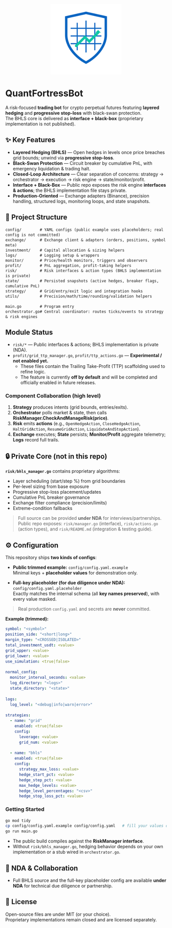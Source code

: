 <p align="center">
  <img src="assets/logoA_shield_grid_light_small.svg" width="220" alt="QuantFortressBot logo" />
</p>

# QuantFortressBot

A risk-focused **trading bot** for crypto perpetual futures featuring **layered hedging** and **progressive stop-loss** with black-swan protection.  
The BHLS core is delivered as **interface + black-box** (proprietary implementation is not published).

## ✨ Key Features
- **Layered Hedging (BHLS)** — Open hedges in levels once price breaches grid bounds; unwind via **progressive stop-loss**.
- **Black-Swan Protection** — Circuit breaker by cumulative PnL, with emergency liquidation & trading halt.
- **Closed-Loop Architecture** — Clear separation of concerns: strategy → orchestrator → execution → risk engine → state/monitor/profit.
- **Interface + Black-Box** — Public repo exposes the risk engine **interfaces & actions**; the BHLS implementation file stays private.
- **Production-Oriented** — Exchange adapters (Binance), precision handling, structured logs, monitoring loops, and state snapshots.

## 🧭 Project Structure
```
config/        # YAML configs (public example uses placeholders; real config is not committed)
exchange/      # Exchange client & adapters (orders, positions, symbol meta)
investment/    # Capital allocation & sizing helpers
logs/          # Logging setup & wrappers
monitor/       # Price/health monitors, triggers and observers
profit/        # PnL aggregation, profit-taking helpers
risk/          # Risk interfaces & action types (BHLS implementation is private)
state/         # Persisted snapshots (active hedges, breaker flags, cumulative PnL)
strategy/      # Grid/entry/exit logic and integration hooks
utils/         # Precision/math/time/rounding/validation helpers

main.go        # Program entry
orchestrator.go# Central coordinator: routes ticks/events to strategy & risk engines
```

## Module Status
- `risk/*` — Public interfaces & actions; BHLS implementation is private (NDA).
- `profit/grid_ttp_manager.go`, `profit/ttp_actions.go` — **Experimental / not enabled yet.**
  - These files contain the Trailing Take-Profit (TTP) scaffolding used to refine logic.
  - The feature is currently **off by default** and will be completed and officially enabled in future releases.

### Component Collaboration (high level)
1) **Strategy** produces intents (grid bounds, entries/exits).  
2) **Orchestrator** polls market & state, then calls **RiskManager.CheckAndManageRisk(price)**.  
3) **Risk** emits **actions** (e.g., `OpenHedgeAction`, `CloseHedgeAction`, `HaltGridAction`, `ResumeGridAction`, `LiquidateAndStopAction`).  
4) **Exchange** executes; **State** persists; **Monitor/Profit** aggregate telemetry; **Logs** record full trails.

## 🔒 Private Core (not in this repo)
**`risk/bhls_manager.go`** contains proprietary algorithms:
- Layer scheduling (start/step %) from grid boundaries  
- Per-level sizing from base exposure  
- Progressive stop-loss placement/updates  
- Cumulative PnL breaker governance  
- Exchange filter compliance (precision/limits)  
- Extreme-condition fallbacks

> Full source can be provided **under NDA** for interviews/partnerships.  
> Public repo exposes: `risk/manager.go` (interface), `risk/actions.go` (action types), and `risk/README.md` (integration & testing guide).

## ⚙ Configuration
This repository ships **two kinds of configs**:

- **Public trimmed example:** `config/config.yaml.example`  
  Minimal keys + **placeholder values** for demonstration only.

- **Full-key placeholder (for due diligence under NDA):** `config/config.yaml.placeholder`  
  Exactly matches the internal schema (all **key names preserved**), with every value masked.

> Real production `config.yaml` and secrets are **never** committed.

**Example (trimmed):**
```yaml
symbol: "<symbol>"
position_side: "<short|long>"
margin_type: "<CROSSED|ISOLATED>"
total_investment_usdt: <value>
grid_upper: <value>
grid_lower: <value>
use_simulation: <true|false>

normal_config:
  monitor_interval_seconds: <value>
  log_directory: "<logs>"
  state_directory: "<state>"

logs:
  log_level: "<debug|info|warn|error>"

strategies:
  - name: "grid"
    enabled: <true|false>
    config:
      leverage: <value>
      grid_num: <value>

  - name: "bhls"
    enabled: <true|false>
    config:
      strategy_max_loss: <value>
      hedge_start_pct: <value>
      hedge_step_pct: <value>
      max_hedge_levels: <value>
      hedge_level_percentages: "<csv>"  
      hedge_stop_loss_pct: <value>
```

### Getting Started
```bash
go mod tidy
cp config/config.yaml.example config/config.yaml   # fill your values or use NDA placeholder
go run main.go
```
- The public build compiles against the **RiskManager interface**.
- Without `risk/bhls_manager.go`, hedging behavior depends on your own implementation or a stub wired in `orchestrator.go`.

## 🤝 NDA & Collaboration
- Full BHLS source and the full-key placeholder config are available **under NDA** for technical due diligence or partnership.


## 📄 License
Open-source files are under MIT (or your choice).  
Proprietary implementations remain closed and are licensed separately.
